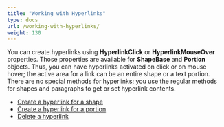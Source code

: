 ```yaml
---
title: "Working with Hyperlinks"
type: docs
url: /working-with-hyperlinks/
weight: 130
---
```


You can create hyperlinks using **HyperlinkClick** or **HyperlinkMouseOver** properties. Those properties are available for **ShapeBase** and **Portion** objects. Thus, you can have hyperlinks activated on click or on mouse hover; the active area for a link can be an entire shape or a text portion.
There are no special methods for hyperlinks; you use the regular methods for shapes and paragraphs to get or set hyperlink contents.

- [Create a hyperlink for a shape](/slides/create-shape-hyperlink/)
- [Create a hyperlink for a portion](/slides/create-portion-hyperlink/)
- [Delete a hyperlink](/slides/delete-hyperlink/)
